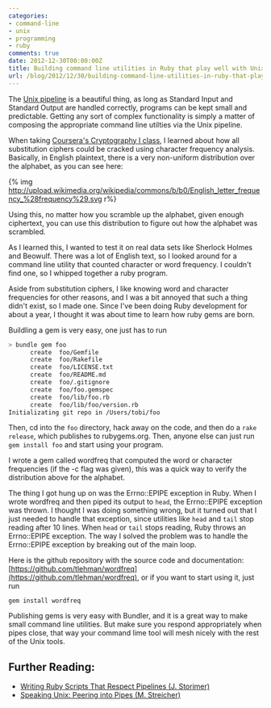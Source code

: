 ```yaml
---
categories:
- command-line
- unix
- programming
- ruby
comments: true
date: 2012-12-30T00:00:00Z
title: Building command line utilities in Ruby that play well with Unix
url: /blog/2012/12/30/building-command-line-utilities-in-ruby-that-play-well-with-the-rest-of-the-unix-utilities/
---
```


The [Unix pipeline](http://en.wikipedia.org/wiki/Pipeline_%28Unix%29) is a beautiful thing, as long as Standard Input and Standard Output are handled correctly, programs can be kept small and predictable. Getting any sort of complex functionality is simply a matter of composing the appropriate command line utilties via the Unix pipeline.

When taking [Coursera's Cryptography I class](https://www.coursera.org/course/crypto), I learned about how all substitution ciphers could be cracked using character frequency analysis. Basically, in English plaintext, there is a very non-uniform distribution over the alphabet, as you can see here: 

{% img http://upload.wikimedia.org/wikipedia/commons/b/b0/English_letter_frequency_%28frequency%29.svg r%}

Using this, no matter how you scramble up the alphabet, given enough ciphertext, you can use this distribution to figure out how the alphabet was scrambled.

As I learned this, I wanted to test it on real data sets like Sherlock Holmes and Beowulf. There was a lot of English text, so I looked around for a command line utility that counted character or word frequency. I couldn't find one, so I whipped together a ruby program.

Aside from substitution ciphers, I like knowing word and character frequencies for other reasons, and I was a bit annoyed that such a thing didn't exist, so I made one. Since I've been doing Ruby development for about a year, I thought it was about time to learn how ruby gems are born.

Buildling a gem is very easy, one just has to run

``` bash
> bundle gem foo
      create  foo/Gemfile
      create  foo/Rakefile
      create  foo/LICENSE.txt
      create  foo/README.md
      create  foo/.gitignore
      create  foo/foo.gemspec
      create  foo/lib/foo.rb
      create  foo/lib/foo/version.rb
Initializating git repo in /Users/tobi/foo
```

Then, cd into the `foo` directory, hack away on the code, and then do a `rake release`, which publishes to rubygems.org. Then, anyone else can just run `gem install foo` and start using your program.

I wrote a gem called wordfreq that computed the word or character frequencies (if the -c flag was given), this was a quick way to verify the distribution above for the alphabet.

The thing I got hung up on was the Errno::EPIPE exception in Ruby. When I wrote wordfreq and then piped its output to `head`, the Errno::EPIPE exception was thrown. I thought I was doing something wrong, but it turned out that I just needed to handle that exception, since utilities like `head` and `tail` stop reading after 10 lines. When `head` or `tail` stops reading, Ruby throws an Errno::EPIPE exception. The way I solved the problem was to handle the Errno::EPIPE exception by breaking out of the main loop.

Here is the github repository with the source code and documentation: [https://github.com/tlehman/wordfreq](https://github.com/tlehman/wordfreq), or if you want to start using it, just run 

```
gem install wordfreq
```

Publishing gems is very easy with Bundler, and it is a great way to make small command line utilities. But make sure you respond appropriately when pipes close, that way your command lime tool will mesh nicely with the rest of the Unix tools.

## Further Reading:

 - [Writing Ruby Scripts That Respect Pipelines (J. Storimer)](http://jstorimer.com/2011/12/12/writing-ruby-scripts-that-respect-pipelines.html)
 - [Speaking Unix: Peering into Pipes (M. Streicher)](http://www.ibm.com/developerworks/aix/library/au-spunix_pipeviewer/)
